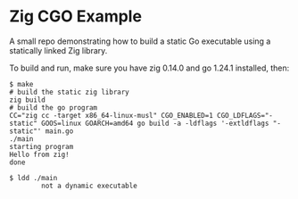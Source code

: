 # Zig CGO Example

A small repo demonstrating how to build a static Go executable using a statically linked Zig library.

To build and run, make sure you have zig 0.14.0 and go 1.24.1 installed, then:

```
$ make
# build the static zig library
zig build
# build the go program
CC="zig cc -target x86_64-linux-musl" CGO_ENABLED=1 CGO_LDFLAGS="-static" GOOS=linux GOARCH=amd64 go build -a -ldflags '-extldflags "-static"' main.go
./main
starting program
Hello from zig!
done

$ ldd ./main
        not a dynamic executable
```
